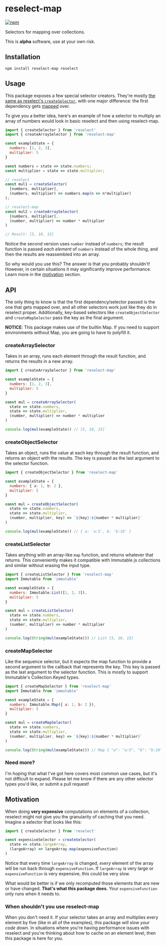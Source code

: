 # reselect-map

[![npm](https://img.shields.io/npm/v/reselect-map.svg)](https://www.npmjs.com/package/reselect-map)

Selectors for mapping over collections.

This is **alpha** software, use at your own risk.

## Installation

```shell
npm install reselect-map reselect
```

## Usage

This package exposes a few special selector creators. They're mostly [the same as reselect's `createSelector`](https://github.com/reactjs/reselect), with one major difference: the first dependency gets [mapped](https://en.wikipedia.org/wiki/Map_(higher-order_function)) over.

To give you a better idea, here's an example of how a selector to multiply an array of numbers would look in basic reselect and then using reselect-map.

```javascript
import { createSelector } from 'reselect'
import { createArraySelector } from 'reselect-map'

const exampleState = {
  numbers: [1, 2, 3],
  multiplier: 5
}

const numbers = state => state.numbers;
const multiplier = state => state.multiplier;

// reselect
const mul1 = createSelector(
  [numbers, multiplier],
  (numbers, multiplier) => numbers.map(n => n*multiplier)
);

// reselect-map
const mul2 = createArraySelector(
  [numbers, multiplier],
  (number, multiplier) => number * multiplier
)

// Result: [5, 10, 15]
```

Notice the second version uses `number` instead of `numbers`; the result function is passed _each element_ of `numbers` instead of the whole thing, and then the results are reassembled into an array.

So why would you use this? The answer is that you probably shouldn't! However, in certain situations it may significantly improve performance. Learn more in the [motivation](#motivation) section.

## API

The only thing to know is that the first dependency/selector passed is the one that gets mapped over, and all other selectors work just like they do in reselect proper. Additionally, key-based selectors like `createObjectSelector` and `createMapSelector` pass the key as the final argument.

**NOTICE**: This package makes use of the builtin Map. If you need to support environments without Map, you are going to have to polyfill it.

### createArraySelector

Takes in an array, runs each element through the result function, and returns the results in a new array.

```javascript
import { createArraySelector } from 'reselect-map'

const exampleState = {
  numbers: [1, 2, 3],
  multiplier: 5
}

const mul = createArraySelector(
  state => state.numbers,
  state => state.multiplier,
  (number, multiplier) => number * multiplier
)

console.log(mul(exampleState)) // [5, 10, 15]
```

### createObjectSelector

Takes an object, runs the value at each key through the result function, and returns an object with the results. The key is passed as the last argument to the selector function.

```javascript
import { createObjectSelector } from 'reselect-map'

const exampleState = {
  numbers: { a: 1, b: 2 },
  multiplier: 5
}

const mul = createObjectSelector(
  state => state.numbers,
  state => state.multiplier,
  (number, multiplier, key) => `${key}:${number * multiplier}`
)

console.log(mul(exampleState)) // { a: 'a:5', b: 'b:10' }
```

### createListSelector

Takes anything with an array-like `map` function, and returns whatever that returns. This conveniently makes it compatible with Immutable js collections and similar without erasing the input type.

```javascript
import { createListSelector } from 'reselect-map'
import Immutable from 'immutable'

const exampleState = {
  numbers: Immutable.List([1, 2, 3]),
  multiplier: 5
}

const mul = createListSelector(
  state => state.numbers,
  state => state.multiplier,
  (number, multiplier) => number * multiplier
)

console.log(String(mul(exampleState))) // List [5, 10, 15]
```

### createMapSelector

Like the sequence selector, but it expects the map function to provide a second argument to the callback that represents the key. This key is passed as the last argument to the selector function. This is mostly to support Immutable's Collection.Keyed types.

```javascript
import { createMapSelector } from 'reselect-map'
import Immutable from 'immutable'

const exampleState = {
  numbers: Immutable.Map({ a: 1, b: 2 }),
  multiplier: 5
}

const mul = createMapSelector(
  state => state.numbers,
  state => state.multiplier,
  (number, multiplier, key) => `${key}:${number * multiplier}`
)

console.log(String(mul(exampleState))) // Map { "a": "a:5", "b": "b:10" }
```

### Need more?

I'm hoping that what I've got here covers most common use cases, but it's not difficult to expand. Please let me know if there are any other selector types you'd like, or submit a pull request!

## Motivation

When doing **very expensive** computations on elements of a collection, reselect might not give you the granularity of caching that you need. Imagine a selector that looks like this:

```javascript
import { createSelector } from 'reselect'

const expensiveSelector = createSelector(
  state => state.largeArray,
  (largeArray) => largeArray.map(expensiveFunction)
)
```

Notice that every time `largeArray` is changed, *every* element of the array will be run back through `expensiveFunction`. If `largeArray` is very large or `expensiveFunction` is very expensive, this could be very slow.

What would be better is if we only recomputed those elements that are new or have changed. **That's what this package does.** Your `expensiveFunction` only runs when it needs to.

### When shouldn't you use reselect-map

When you don't need it. If your selector takes an array and multiplies every element by five (like in all of the examples), this package _will slow your code down_. In situations where you're having performance issues with reselect and you're thinking about how to cache on an element level, then this package is here for you.
